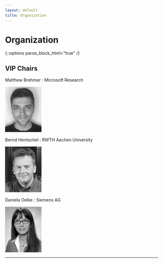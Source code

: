```yaml
---
layout: default
title: Organization
---
```


# Organization

{::options parse_block_html="true" /}

<div class="left">

## VIP Chairs

<!-- <img src="../assets/chairs.png" title="Matthew Brehmer, Bernd Hentschel, Daniela Oelke"  alt="Matthew Brehmer, Bernd Hentschel, Daniela Oelke"/>

**Matthew Brehmer** (Microsoft Research), **Bernd Hentschel** (RWTH Aachen University), **Daniela Oelke** (Siemens AG) -->

Matthew Brehmer
: Microsoft Research

<img src="../assets/matt.png" title="Matthew Brehmer"  alt="Matthew Brehmer"/>

Bernd Hentschel
: RWTH Aachen University

<img src="../assets/bernd.png" title="Bernd Hentschel"  alt="Bernd Hentschel"/>

Daniela Oelke
: Siemens AG

<img src="../assets/daniela.png" title="Daniela Oelke"  alt="Daniela Oelke"/>

</div>

<div class="right">

<!-- ## Program Committee

t.b.a. -->

</div>

- - -